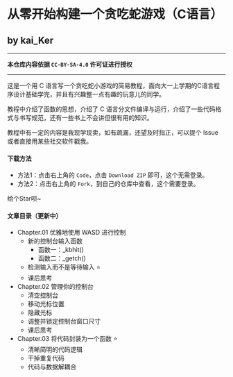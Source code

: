 # 从零开始构建一个贪吃蛇游戏（C语言）
## by kai_Ker

---

**本仓库内容依据 `CC-BY-SA-4.0` 许可证进行授权**

---

这是一个用 C 语言写一个贪吃蛇小游戏的简易教程，面向大一上学期的C语言程序设计基础学完，并且有兴趣整一点有趣的玩意儿的同学。

教程中介绍了函数的思想，介绍了 C 语言分文件编译与运行，介绍了一些代码格式与书写规范，还有一些书上不会讲但很有用的知识。

教程中有一定的内容是我现学现卖，如有疏漏，还望及时指正，可以提个 Issue 或者直接用某些社交软件戳我。

#### 下载方法

- 方法1：点击右上角的 `Code`，点击 `Download ZIP` 即可，这个无需登录。
- 方法2：点击右上角的 `Fork`，到自己的仓库中查看，这个需要登录。

给个Star呗~


#### 文章目录（更新中）

- Chapter.01 优雅地使用 WASD 进行控制
  - 新的控制台输入函数
    - 函数一：_kbhit()
    - 函数二：_getch()
  - 检测输入而不是等待输入 ⭐️
  - 课后思考
- Chapter.02 管理你的控制台
  - 清空控制台
  - 移动光标位置
  - 隐藏光标
  - 调整并锁定控制台窗口尺寸
  - 课后思考
- Chapter.03 将代码封装为一个函数 ⭐️
  - 清晰简明的代码逻辑
  - 干掉重复代码
  - 代码与数据解耦合
